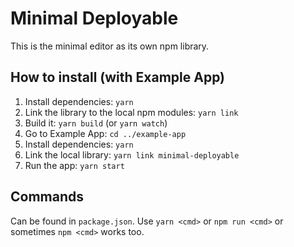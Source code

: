 # Minimal Deployable

This is the minimal editor as its own npm library.

## How to install (with Example App)

1. Install dependencies: `yarn`
2. Link the library to the local npm modules: `yarn link`
3. Build it: `yarn build` (or `yarn watch`)
4. Go to Example App: `cd ../example-app`
5. Install dependencies: `yarn`
6. Link the local library: `yarn link minimal-deployable`
7. Run the app: `yarn start`

## Commands

Can be found in `package.json`. Use `yarn <cmd>` or `npm run <cmd>` or sometimes `npm <cmd>` works too.
